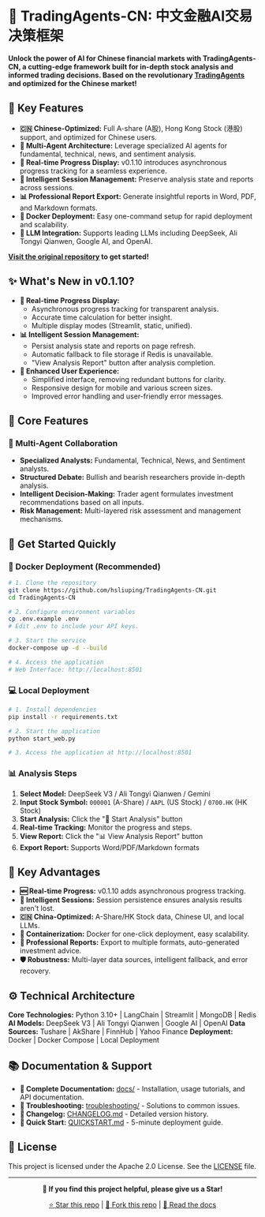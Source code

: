 # 🚀 TradingAgents-CN: 中文金融AI交易决策框架

**Unlock the power of AI for Chinese financial markets with TradingAgents-CN, a cutting-edge framework built for in-depth stock analysis and informed trading decisions.  Based on the revolutionary [TradingAgents](https://github.com/TauricResearch/TradingAgents) and optimized for the Chinese market!**

## 🔑 Key Features

*   **🇨🇳 Chinese-Optimized:** Full A-share (A股), Hong Kong Stock (港股) support, and optimized for Chinese users.
*   **🤖 Multi-Agent Architecture:** Leverage specialized AI agents for fundamental, technical, news, and sentiment analysis.
*   **🚀 Real-time Progress Display:** v0.1.10 introduces asynchronous progress tracking for a seamless experience.
*   **💾 Intelligent Session Management:**  Preserve analysis state and reports across sessions.
*   **📊 Professional Report Export:** Generate insightful reports in Word, PDF, and Markdown formats.
*   **🐳 Docker Deployment:**  Easy one-command setup for rapid deployment and scalability.
*   **🧠 LLM Integration:** Supports leading LLMs including DeepSeek, Ali Tongyi Qianwen, Google AI, and OpenAI.

**[Visit the original repository](https://github.com/hsliuping/TradingAgents-CN) to get started!**

## ✨ What's New in v0.1.10?

*   **🚀 Real-time Progress Display:**
    *   Asynchronous progress tracking for transparent analysis.
    *   Accurate time calculation for better insight.
    *   Multiple display modes (Streamlit, static, unified).
*   **📊 Intelligent Session Management:**
    *   Persist analysis state and reports on page refresh.
    *   Automatic fallback to file storage if Redis is unavailable.
    *   "View Analysis Report" button after analysis completion.
*   **🎨 Enhanced User Experience:**
    *   Simplified interface, removing redundant buttons for clarity.
    *   Responsive design for mobile and various screen sizes.
    *   Improved error handling and user-friendly error messages.

## 🎯 Core Features

### 🤖 Multi-Agent Collaboration

*   **Specialized Analysts:**  Fundamental, Technical, News, and Sentiment analysts.
*   **Structured Debate:** Bullish and bearish researchers provide in-depth analysis.
*   **Intelligent Decision-Making:** Trader agent formulates investment recommendations based on all inputs.
*   **Risk Management:** Multi-layered risk assessment and management mechanisms.

## 🚀 Get Started Quickly

### 🐳 Docker Deployment (Recommended)

```bash
# 1. Clone the repository
git clone https://github.com/hsliuping/TradingAgents-CN.git
cd TradingAgents-CN

# 2. Configure environment variables
cp .env.example .env
# Edit .env to include your API keys.

# 3. Start the service
docker-compose up -d --build

# 4. Access the application
# Web Interface: http://localhost:8501
```

### 💻 Local Deployment

```bash
# 1. Install dependencies
pip install -r requirements.txt

# 2. Start the application
python start_web.py

# 3. Access the application at http://localhost:8501
```

### 📊 Analysis Steps

1.  **Select Model:** DeepSeek V3 / Ali Tongyi Qianwen / Gemini
2.  **Input Stock Symbol:** `000001` (A-Share) / `AAPL` (US Stock) / `0700.HK` (HK Stock)
3.  **Start Analysis:** Click the "🚀 Start Analysis" button
4.  **Real-time Tracking:** Monitor the progress and steps.
5.  **View Report:** Click the "📊 View Analysis Report" button
6.  **Export Report:** Supports Word/PDF/Markdown formats

## 🎯 Key Advantages

*   **🆕 Real-time Progress:** v0.1.10 adds asynchronous progress tracking.
*   **💾 Intelligent Sessions:** Session persistence ensures analysis results aren't lost.
*   **🇨🇳 China-Optimized:** A-Share/HK Stock data, Chinese UI, and local LLMs.
*   **🐳 Containerization:** Docker for one-click deployment, easy scalability.
*   **📄 Professional Reports:** Export to multiple formats, auto-generated investment advice.
*   **🛡️ Robustness:** Multi-layer data sources, intelligent fallback, and error recovery.

## ⚙️ Technical Architecture

**Core Technologies:** Python 3.10+ | LangChain | Streamlit | MongoDB | Redis
**AI Models:** DeepSeek V3 | Ali Tongyi Qianwen | Google AI | OpenAI
**Data Sources:** Tushare | AkShare | FinnHub | Yahoo Finance
**Deployment:** Docker | Docker Compose | Local Deployment

## 📚 Documentation & Support

*   **📖 Complete Documentation:** [docs/](./docs/) - Installation, usage tutorials, and API documentation.
*   **🚨 Troubleshooting:** [troubleshooting/](./docs/troubleshooting/) - Solutions to common issues.
*   **🔄 Changelog:** [CHANGELOG.md](./docs/releases/CHANGELOG.md) - Detailed version history.
*   **🚀 Quick Start:** [QUICKSTART.md](./QUICKSTART.md) - 5-minute deployment guide.

## 📄 License

This project is licensed under the Apache 2.0 License. See the [LICENSE](LICENSE) file.

---

<div align="center">

**🌟 If you find this project helpful, please give us a Star!**

[⭐ Star this repo](https://github.com/hsliuping/TradingAgents-CN) | [🍴 Fork this repo](https://github.com/hsliuping/TradingAgents-CN/fork) | [📖 Read the docs](./docs/)

</div>